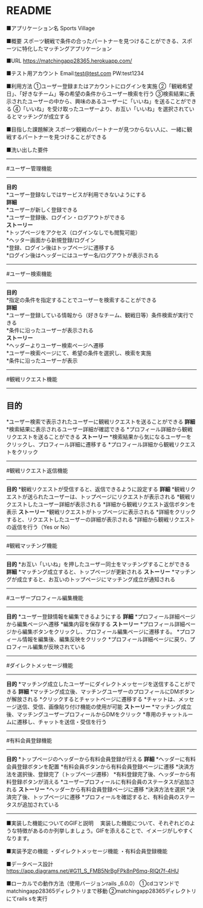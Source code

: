 # README

■アプリケーション名
  Sports Village

■概要
  スポーツ観戦で条件の合ったパートナーを見つけることができる、スポーツに特化したマッチングアプリケーション

■URL
  https://matchingapp28365.herokuapp.com/

■テスト用アカウント
  Email:test@test.com
  PW:test1234

■利用方法
①ユーザー登録またはアカウントにログインを実施
②「観戦希望日」、「好きなチーム」等の希望の条件からユーザー検索を行う
③検索結果に表示されたユーザーの中から、興味のあるユーザーに「いいね」を送ることができる
④「いいね」を受け取ったユーザーより、お互い「いいね」を選択されているとマッチングが成立する

■目指した課題解決
  スポーツ観戦のパートナーが見つからない人に、一緒に観戦するパートナーを見つけることができる

■洗い出した要件
***
#ユーザー管理機能   
***
**目的**  
*ユーザー登録なしではサービスが利用できないようにする  
**詳細**  
*ユーザーが新しく登録できる  
*ユーザー登録後、ログイン・ログアウトができる  
**ストーリー**  
*トップページをアクセス（ログインなしでも閲覧可能）  
*ヘッター画面から新規登録/ログイン  
*登録、ログイン後はトップページに遷移する  
*ログイン後はヘッダーにはユーザー名/ログアウトが表示される  
***
#ユーザー検索機能
***
  **目的**  
  *指定の条件を指定することでユーザーを検索することができる  
  **詳細**  
  *ユーザー登録している情報から（好きなチーム、観戦日等）条件検索が実行できる  
  *条件に沿ったユーザーが表示される  
  **ストーリー**  
  *ヘッダーよりユーザー検索ページへ遷移  
  *ユーザー検索ページにて、希望の条件を選択し、検索を実施  
  *条件に沿ったユーザーが表示  
  ***
  #観戦リクエスト機能
  ***
  **目的**
  ---
  *ユーザー検索で表示されたユーザーに観戦リクエストを送ることができる
  **詳細**
  *検索結果に表示されるユーザー詳細が確認できる
  *プロフィール詳細から観戦リクエストを送ることができる
  **ストーリー**
  *検索結果から気になるユーザーをクリックし、プロフィール詳細に遷移する
  *プロフィール詳細から観戦リクエストをクリック
  ***
  #観戦リクエスト返信機能
  ***
  **目的**
  *観戦リクエストが受信すると、返信できるように設定する
  **詳細**
  *観戦リクエストが送られたユーザーは、トップページにリクエストが表示される
  *観戦リクエストしたユーザー詳細が表示される
  *詳細から観戦リクエスト返信ボタンを表示
  **ストーリー**
  *観戦リクエストがトップページに表示される
  *詳細をクリックすると、リクエストしたユーザーの詳細が表示される
  *詳細から観戦リクエストの返信を行う（Yes or No）
  ***
  #観戦マッチング機能
  ***
  **目的**
  *お互い「いいね」を押したユーザー同士をマッチングすることができる
  **詳細**
  *マッチング成立すると、トップページが更新される
  **ストーリー**
  *マッチングが成立すると、お互いのトップページにマッチング成立が通知される
  ***
  #ユーザープロフィール編集機能
  ***
  **目的**
  *ユーザー登録情報を編集できるようにする
  **詳細**
  *プロフィール詳細ページから編集ページへ遷移
  *編集内容を保存する
  **ストーリー**
  *プロフィール詳細ページから編集ボタンをクリックし、プロフィール編集ページに遷移する。
  *プロフィール情報を編集後、編集反映をクリック
  *プロフィール詳細ページに戻り、プロフィール編集が反映されている
  ***
  #ダイレクトメッセージ機能
  ***
  **目的**
  *マッチング成立したユーザーにダイレクトメッセージを送信することができる
  **詳細**
  *マッチング成立後、マッチングユーザーのプロフィールにDMボタンが解放される
  *クリックするとチャットページに遷移する
  *チャットは、メッセージ送信、受信、画像貼り付け機能の使用が可能
  **ストーリー**
  *マッチング成立後、マッチングユーザープロフィールからDMをクリック
  *専用のチャットルームに遷移し、チャットを送信・受信を行う
  ***
  #有料会員登録機能
  ***
  **目的**
  *トップページのヘッダーから有料会員登録が行える
  **詳細**
  *ヘッダーに有料会員登録ボタンを配置
  *有料会員ボタンから有料会員登録ページに遷移
  *決済方法を選択後、登録完了（トップページ遷移）
  *有料登録完了後、ヘッダーから有料登録ボタンが消える
  *ユーザープロフィールに有料会員のステータスが追加される
  **ストーリー**
  *ヘッダーから有料会員登録ページに遷移
  *決済方法を選択
  *決済完了後、トップページに遷移
  *プロフィールを確認すると、有料会員のステータスが追加されている
  ***


■実装した機能についてのGIFと説明
　実装した機能について、それぞれどのような特徴があるのか列挙しましょう。GIFを添えることで、イメージがしやすくなります。

■実装予定の機能
  ・ダイレクトメッセージ機能
  ・有料会員登録機能

■データベース設計
  https://app.diagrams.net/#G11_S_FMB5NrBgFPk8nP6mq-RIQt7f-4HU

■ローカルでの動作方法（使用バージョンrails _6.0.0）
  ①cdコマンドでmatchingapp28365ディレクトリまで移動
  ②matchingapp28365ディレクトリにてrails sを実行
